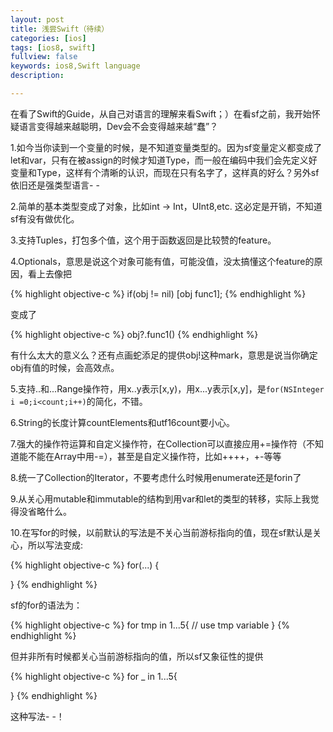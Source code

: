 ```yaml
---
layout: post
title: 浅尝Swift（待续）
categories: [ios]
tags: [ios8, swift]
fullview: false
keywords: ios8,Swift language
description: 

---
```


在看了Swift的Guide，从自己对语言的理解来看Swift；）在看sf之前，我开始怀疑语言变得越来越聪明，Dev会不会变得越来越“蠢”？

1.如今当你读到一个变量的时候，是不知道变量类型的。因为sf变量定义都变成了let和var，只有在被assign的时候才知道Type，而一般在编码中我们会先定义好变量和Type，这样有个清晰的认识，而现在只有名字了，这样真的好么？另外sf依旧还是强类型语言- -

2.简单的基本类型变成了对象，比如int -> Int，UInt8,etc. 这必定是开销，不知道sf有没有做优化。

3.支持Tuples，打包多个值，这个用于函数返回是比较赞的feature。

4.Optionals，意思是说这个对象可能有值，可能没值，没太搞懂这个feature的原因，看上去像把

{% highlight objective-c %}
if(obj != nil)
  [obj func1];
{% endhighlight %}

变成了

{% highlight objective-c %}
obj?.func1()
{% endhighlight %}

有什么太大的意义么？还有点画蛇添足的提供obj!这种mark，意思是说当你确定obj有值的时候，会高效点。

5.支持..和...Range操作符，用x..y表示[x,y)，用x...y表示[x,y]，是`for(NSInteger i =0;i<count;i++)`的简化，不错。

6.String的长度计算countElements和utf16count要小心。

7.强大的操作符运算和自定义操作符，在Collection可以直接应用+=操作符（不知道能不能在Array中用-=），甚至是自定义操作符，比如++++，+-等等

8.统一了Collection的Iterator，不要考虑什么时候用enumerate还是forin了

9.从关心用mutable和immutable的结构到用var和let的类型的转移，实际上我觉得没省略什么。

10.在写for的时候，以前默认的写法是不关心当前游标指向的值，现在sf默认是关心，所以写法变成:

{% highlight objective-c %}
for(...)
{

}
{% endhighlight %}

sf的for的语法为：

{% highlight objective-c %}
for tmp in 1...5{
    // use tmp variable
}
{% endhighlight %}

但并非所有时候都关心当前游标指向的值，所以sf又象征性的提供

{% highlight objective-c %}
for _ in 1...5{

}
{% endhighlight %}

这种写法- -！



